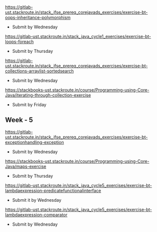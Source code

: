 https://gitlab-ust.stackroute.in/stack_jfse_prereq_corejavads_exercises/exercise-bt-oops-inheritance-polymorphism

* Submit by Wednesday

https://gitlab-ust.stackroute.in/stack_java_cycle1_exercises/exercise-bt-loops-foreach

* Submit by Thursday 


https://gitlab-ust.stackroute.in/stack_jfse_prereq_corejavads_exercises/exercise-bt-collections-arraylist-sortedsearch

* Submit by Wednesday


https://stackbooks-ust.stackroute.in/course/Programming-using-Core-Java/iterating-through-collection-exercise

* Submit by Friday


Week - 5
---------

https://gitlab-ust.stackroute.in/stack_jfse_prereq_corejavads_exercises/exercise-bt-exceptionhandling-exception

* Submit by Wednesday


https://stackbooks-ust.stackroute.in/course/Programming-using-Core-Java/maps-exercise

* Submit by Thursday

https://gitlab-ust.stackroute.in/stack_java_cycle5_exercises/exercise-bt-lambdaexpression-predicatefunctionalinterface

* Submit it by Wednesday


https://gitlab-ust.stackroute.in/stack_java_cycle5_exercises/exercise-bt-lambdaexpression-comparator

* Submit by Wednesday




